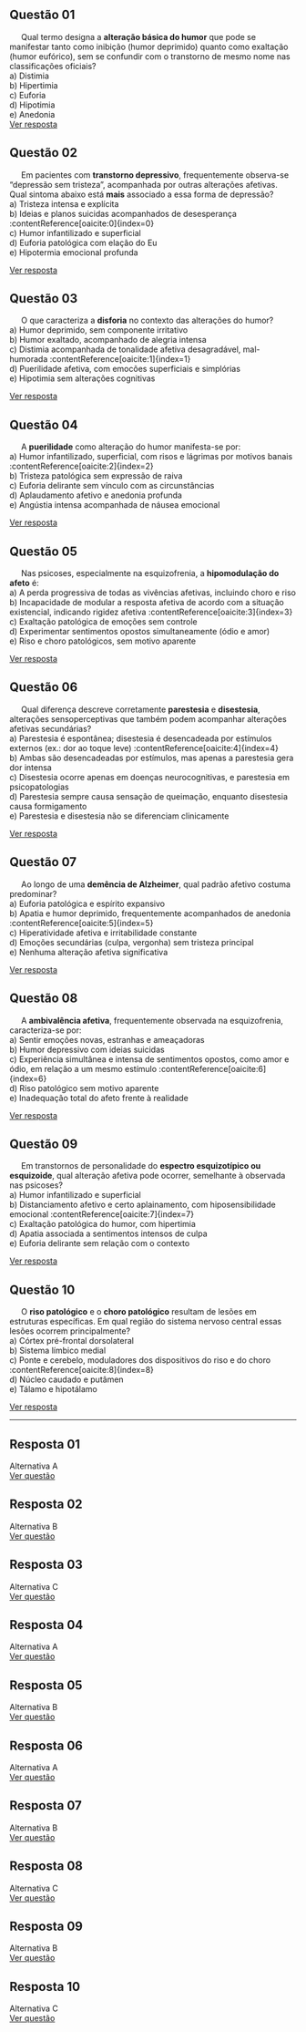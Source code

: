 ## Questão 01
$\quad$ Qual termo designa a **alteração básica do humor** que pode se manifestar tanto como inibição (humor deprimido) quanto como exaltação (humor eufórico), sem se confundir com o transtorno de mesmo nome nas classificações oficiais?  
a) Distimia  
b) Hipertimia  
c) Euforia  
d) Hipotimia  
e) Anedonia  
[Ver resposta](#resposta-01)

## Questão 02
$\quad$ Em pacientes com **transtorno depressivo**, frequentemente observa-se “depressão sem tristeza”, acompanhada por outras alterações afetivas. Qual sintoma abaixo está **mais** associado a essa forma de depressão?  
a) Tristeza intensa e explícita  
b) Ideias e planos suicidas acompanhados de desesperança :contentReference[oaicite:0]{index=0}  
c) Humor infantilizado e superficial  
d) Euforia patológica com elação do Eu  
e) Hipotermia emocional profunda  

[Ver resposta](#resposta-02)

## Questão 03
$\quad$ O que caracteriza a **disforia** no contexto das alterações do humor?  
a) Humor deprimido, sem componente irritativo  
b) Humor exaltado, acompanhado de alegria intensa  
c) Distimia acompanhada de tonalidade afetiva desagradável, mal-humorada :contentReference[oaicite:1]{index=1}  
d) Puerilidade afetiva, com emocões superficiais e simplórias  
e) Hipotimia sem alterações cognitivas  

[Ver resposta](#resposta-03)

## Questão 04
$\quad$ A **puerilidade** como alteração do humor manifesta-se por:  
a) Humor infantilizado, superficial, com risos e lágrimas por motivos banais :contentReference[oaicite:2]{index=2}  
b) Tristeza patológica sem expressão de raiva  
c) Euforia delirante sem vínculo com as circunstâncias  
d) Aplaudamento afetivo e anedonia profunda  
e) Angústia intensa acompanhada de náusea emocional  

[Ver resposta](#resposta-04)

## Questão 05
$\quad$ Nas psicoses, especialmente na esquizofrenia, a **hipomodulação do afeto** é:  
a) A perda progressiva de todas as vivências afetivas, incluindo choro e riso  
b) Incapacidade de modular a resposta afetiva de acordo com a situação existencial, indicando rigidez afetiva :contentReference[oaicite:3]{index=3}  
c) Exaltação patológica de emoções sem controle  
d) Experimentar sentimentos opostos simultaneamente (ódio e amor)  
e) Riso e choro patológicos, sem motivo aparente  

[Ver resposta](#resposta-05)

## Questão 06
$\quad$ Qual diferença descreve corretamente **parestesia** e **disestesia**, alterações sensoperceptivas que também podem acompanhar alterações afetivas secundárias?  
a) Parestesia é espontânea; disestesia é desencadeada por estímulos externos (ex.: dor ao toque leve) :contentReference[oaicite:4]{index=4}  
b) Ambas são desencadeadas por estímulos, mas apenas a parestesia gera dor intensa  
c) Disestesia ocorre apenas em doenças neurocognitivas, e parestesia em psicopatologias  
d) Parestesia sempre causa sensação de queimação, enquanto disestesia causa formigamento  
e) Parestesia e disestesia não se diferenciam clinicamente  

[Ver resposta](#resposta-06)

## Questão 07
$\quad$ Ao longo de uma **demência de Alzheimer**, qual padrão afetivo costuma predominar?  
a) Euforia patológica e espírito expansivo  
b) Apatia e humor deprimido, frequentemente acompanhados de anedonia :contentReference[oaicite:5]{index=5}  
c) Hiperatividade afetiva e irritabilidade constante  
d) Emoções secundárias (culpa, vergonha) sem tristeza principal  
e) Nenhuma alteração afetiva significativa  

[Ver resposta](#resposta-07)

## Questão 08
$\quad$ A **ambivalência afetiva**, frequentemente observada na esquizofrenia, caracteriza-se por:  
a) Sentir emoções novas, estranhas e ameaçadoras  
b) Humor depressivo com ideias suicidas  
c) Experiência simultânea e intensa de sentimentos opostos, como amor e ódio, em relação a um mesmo estímulo :contentReference[oaicite:6]{index=6}  
d) Riso patológico sem motivo aparente  
e) Inadequação total do afeto frente à realidade  

[Ver resposta](#resposta-08)

## Questão 09
$\quad$ Em transtornos de personalidade do **espectro esquizotípico ou esquizoide**, qual alteração afetiva pode ocorrer, semelhante à observada nas psicoses?  
a) Humor infantilizado e superficial  
b) Distanciamento afetivo e certo aplainamento, com hiposensibilidade emocional :contentReference[oaicite:7]{index=7}  
c) Exaltação patológica do humor, com hipertimia  
d) Apatia associada a sentimentos intensos de culpa  
e) Euforia delirante sem relação com o contexto  

[Ver resposta](#resposta-09)

## Questão 10
$\quad$ O **riso patológico** e o **choro patológico** resultam de lesões em estruturas específicas. Em qual região do sistema nervoso central essas lesões ocorrem principalmente?  
a) Córtex pré-frontal dorsolateral  
b) Sistema límbico medial  
c) Ponte e cerebelo, moduladores dos dispositivos do riso e do choro :contentReference[oaicite:8]{index=8}  
d) Núcleo caudado e putâmen  
e) Tálamo e hipotálamo  

[Ver resposta](#resposta-10)

---

## Resposta 01
Alternativa A  
[Ver questão](#questao-01)

## Resposta 02
Alternativa B  
[Ver questão](#questao-02)

## Resposta 03
Alternativa C  
[Ver questão](#questao-03)

## Resposta 04
Alternativa A  
[Ver questão](#questao-04)

## Resposta 05
Alternativa B  
[Ver questão](#questao-05)

## Resposta 06
Alternativa A  
[Ver questão](#questao-06)

## Resposta 07
Alternativa B  
[Ver questão](#questao-07)

## Resposta 08
Alternativa C  
[Ver questão](#questao-08)

## Resposta 09
Alternativa B  
[Ver questão](#questao-09)

## Resposta 10
Alternativa C  
[Ver questão](#questao-10)
